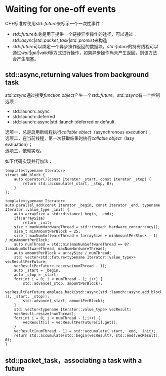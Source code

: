 # Waiting for one-off events

C++标准库使用*std::future*来标示一个一次性事件：

- *std::future*本身是用于提供一个链接异步操作的途径，可以通过：*std::async*|*std::packet_task*|*std::promist*来构造
- *std::future*可以绑定一个异步操作返回的数据块，*std::future*的持有线程可以通过*wait*|*get*|*valid*等方式进行操作，如果异步操作尚未产生返回，则该方法会产生阻塞。

## std::async,returning values from background task

*std::async*通过接受*function object*产生一个*std::future*。*std::async*有一个控制选项：

- std::launch::async
- std::launch::deferred
- std::launch::async|std::launch::deferred or default.

选项一，总是启用新线程执行*callable object*（asynchronous execution）；  
选项二，在当前线程，第一次获取结果时执行*callable object*（lazy evaluation）；  
选项三，依赖实现。

如下代码实现并行加法：

    template<typename Iterator>
    struct add_block {
        auto operator()(const Iterator _start, const Iterator _stop) {	
            return std::accumulate(_start, _stop, 0);
        }
    };

    template<typename Iterator>
    auto parallel_add(const Iterator _begin, const Iterator _end, typename Iterator::value_type _init) {
        auto arraySize = std::distance(_begin, _end);
        if(!arraySize)
            return _init;
        size_t maxNumHardwareThread = std::thread::hardware_concurrency();
        size_t minAmountPerBlock = 25;
        size_t maxNumSoftwareThread = (arraySize + minAmountPerBlock - 1) / minAmountPerBlock;
        auto numThread = std::min(maxNumSoftwareThread == 0?1:maxNumSoftwareThread, maxNumHardwareThread);
        auto amountPerBlock = arraySize / numThread;
        std::vector<std::future<typename Iterator::value_type>> vecResultPerFuture;
        vecResultPerFuture.reserve(numThread - 1);
        auto _start = _begin;
        auto _stop = _start;
        for(int i = 0; i < numThread - 1; i++) {
            std::advance(_stop, amountPerBlock);
            vecResultPerFuture.emplace_back(std::async(std::launch::async,add_block<Iterator>(), _start, _stop));
            std::advance(_start, amountPerBlock);
        }
        std::vector<typename Iterator::value_type> vecResult;
        vecResult.resize(numThread);
        for(int i = 0; i < numThread - 1;i++) {
            vecResult[i] = vecResultPerFuture[i].get();
        }
        vecResult[numThread - 1] = std::accumulate(_start, _end, _init);
        return std::accumulate(std::begin(vecResult), std::end(vecResult), 0);
    }

## std::packet_task，associating a task with a future







